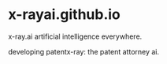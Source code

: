 # x-rayai.github.io
x-ray.ai
artificial intelligence everywhere.

developing patentx-ray:
the patent attorney ai.
